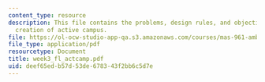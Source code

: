 ```yaml
---
content_type: resource
description: This file contains the problems, design rules, and objectives for the
  creation of active campus.
file: https://ol-ocw-studio-app-qa.s3.amazonaws.com/courses/mas-961-ambient-intelligence-spring-2005/deef65edb57d53de678343f2bb6c5d7e_week3_fl_actcamp.pdf
file_type: application/pdf
resourcetype: Document
title: week3_fl_actcamp.pdf
uid: deef65ed-b57d-53de-6783-43f2bb6c5d7e
---
```


